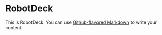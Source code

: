 # RobotDeck

This is RobotDeck. You can use
[Github-flavored Markdown](https://guides.github.com/features/mastering-markdown/)
to write your content.